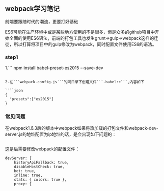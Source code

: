 ## webpack学习笔记

前端要跟随时代的潮流，更要打好基础

ES6可能在生产环境中或是某些地方使用的不是很多，但是众多的github项目中开始全面的使用ES6语法，前端的打包工具也发生grunt=>gulp=>webpack这样的迁徙，所以打算将项目中的gulp修改为webpack，同时配置文件使用ES6的语法。

### step1

1.```
npm install babel-preset-es2015 --save-dev
```

2.在```webpack.config.js```的同目录下创建文件```.babelrc```,内容如下

````json
{
  "presets":["es2015"]
}
````


### 常见问题

在webpack1.6.3后的版本中webpack如果将热加载的打包文件和webpack-dev-server.js的地址配置为ip地址的话，是会出现如下问题的：

```“Invalid Host Header” in When running React App
```

这是后需要修改webpack的配置文件：

```
devServer: {
    historyApiFallback: true,
    disableHostCheck: true,
    hot: true,
    inline: true,
    stats: { colors: true },
    proxy: {
```


